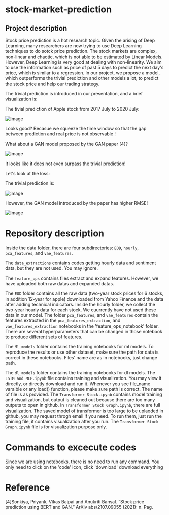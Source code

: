 # stock-market-prediction

## Project description

Stock price prediction is a hot research topic. Given the arising of Deep Learning, many researchers are now trying to use Deep Learning techniques to do sotck price prediction. The stock markets are complex, non-linear and chaotic, which is not able to be estimated by Linear Models. However, Deep Learning is very good at dealing with non-linearity. We aim to use the information such as price of past 5 days to predict the next day's price, which is similar to a regression. In our project, we propose a model, which outperforms the trivial prediction and other models a lot, to predict the stock price and help our trading strategy.

The trivial prediction is introduced in our presentation, and a brief visualization is:


The tivial prediction of Apple stock from 2017 July to 2020 July:

![image](https://user-images.githubusercontent.com/97364054/167312893-f36250a4-3310-43ca-90ed-5508514b1c05.png)

Looks good? Becasue we squeeze the time window so that the gap between prediction and real price is not observable !

What about a GAN model proposed by the GAN paper [4]? 

![image](https://user-images.githubusercontent.com/97364054/167312936-4c8c30d2-bc7e-405a-b13c-f3981c8985e6.png)

 It looks like it does not even surpass the trivial prediction!
 
 Let's look at the loss:
 
 The trivial prediction is:
 
![image](https://user-images.githubusercontent.com/97364054/167312996-f88b91c4-497e-4502-96d2-ae1a53189c9a.png)

However, the GAN model introduced by the paper has higher RMSE!

![image](https://user-images.githubusercontent.com/97364054/167313077-d7e1480a-94fa-476e-b5d8-0ebf147ab123.png)


# Repository description
Inside the data folder, there are four subdirectories: `EOD`, `hourly`, `pca_features`, and `vae_features`. 

The `data_extractions` contains codes getting hourly data and sentiment data, but they are not used. You may ignore.

The `feature_ops` contains files extract and expand features. However, we have uploaded both raw datas and expanded datas.

The `EOD` folder contains all the raw data (two-year stock prices for 6 stocks, in addition 12-year for apple) downloaded from Yahoo Finance and the data after adding technical indicators. Inside the hourly folder, we collect the two-year hourly data for each stock. We cuurrently have not used these data in our model. The folder `pca_features`, and `vae_features` contain the features extracted in the `pca_features_extraction`, and `vae_features_extraction` notebooks in the 'feature_ops_notebook' folder. There are several hyperparameters that can be changed in those notebook to produce different sets of features.

The `Ml_models` folder contains the training notebooks for ml models. To reproduce the results or use other dataset, make sure the path for data is correct in these notebooks. Files' name are as in notebooks, just change path. 

The `dl_models` folder contains the training notebooks for dl models. The `LSTM and MLP.ipynb` file contains training and visualization. You may view it directly, or directly download and run it. Whenever you see file_name varaible or any load() function, please make sure path is correct. The name of file is as provided. The `Transformer Stock.ipynb` contains model training and visualization, but output is cleaned out because there are too many outputs to open in github. In `Transformer Stock Graph.ipynb`, there are full visualization. The saved model of transformer is too large to be uplaoded in github, you may request throgh email if you need. To run them, just run the training file, it contains visualization after you run. The `Transformer Stock Graph.ipynb` file is for visualization purpose only.


# Commands to excecute codes
Since we are using notebooks, there is no need to run any command. You only need to click on the 'code' icon, click 'download' download everything

# Reference

[4]Sonkiya, Priyank, Vikas Bajpai and Anukriti Bansal. “Stock price prediction using BERT and GAN.” ArXiv abs/2107.09055 (2021): n. Pag.
